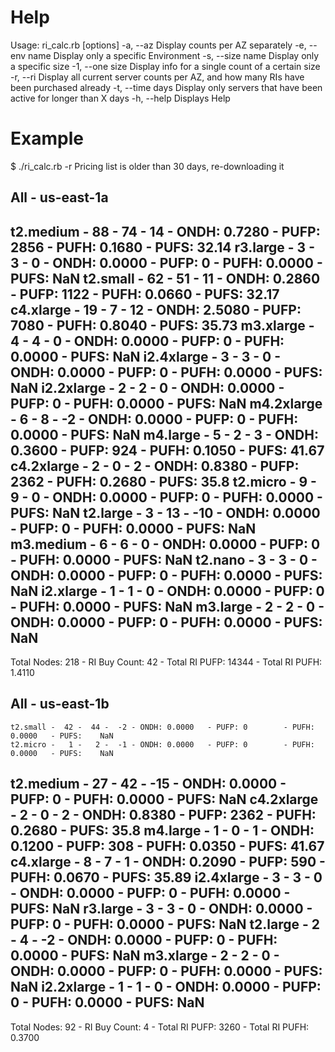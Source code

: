 # Help
Usage: ri_calc.rb [options]
    -a, --az                         Display counts per AZ separately
    -e, --env name                   Display only a specific Environment
    -s, --size name                  Display only a specific size
    -1, --one size                   Display info for a single count of a certain size
    -r, --ri                         Display all current server counts per AZ, and how many RIs have been purchased already
    -t, --time days                  Display only servers that have been active for longer than X days
    -h, --help                       Displays Help


# Example
$ ./ri_calc.rb -r
Pricing list is older than 30 days, re-downloading it

All - us-east-1a
----------------------------------------------------------------------------------------------------
   t2.medium -  88 -  74 -  14 - ONDH: 0.7280   - PUFP: 2856     - PUFH: 0.1680   - PUFS:  32.14
    r3.large -   3 -   3 -   0 - ONDH: 0.0000   - PUFP: 0        - PUFH: 0.0000   - PUFS:    NaN
    t2.small -  62 -  51 -  11 - ONDH: 0.2860   - PUFP: 1122     - PUFH: 0.0660   - PUFS:  32.17
   c4.xlarge -  19 -   7 -  12 - ONDH: 2.5080   - PUFP: 7080     - PUFH: 0.8040   - PUFS:  35.73
   m3.xlarge -   4 -   4 -   0 - ONDH: 0.0000   - PUFP: 0        - PUFH: 0.0000   - PUFS:    NaN
  i2.4xlarge -   3 -   3 -   0 - ONDH: 0.0000   - PUFP: 0        - PUFH: 0.0000   - PUFS:    NaN
  i2.2xlarge -   2 -   2 -   0 - ONDH: 0.0000   - PUFP: 0        - PUFH: 0.0000   - PUFS:    NaN
  m4.2xlarge -   6 -   8 -  -2 - ONDH: 0.0000   - PUFP: 0        - PUFH: 0.0000   - PUFS:    NaN
    m4.large -   5 -   2 -   3 - ONDH: 0.3600   - PUFP: 924      - PUFH: 0.1050   - PUFS:  41.67
  c4.2xlarge -   2 -   0 -   2 - ONDH: 0.8380   - PUFP: 2362     - PUFH: 0.2680   - PUFS:   35.8
    t2.micro -   9 -   9 -   0 - ONDH: 0.0000   - PUFP: 0        - PUFH: 0.0000   - PUFS:    NaN
    t2.large -   3 -  13 - -10 - ONDH: 0.0000   - PUFP: 0        - PUFH: 0.0000   - PUFS:    NaN
   m3.medium -   6 -   6 -   0 - ONDH: 0.0000   - PUFP: 0        - PUFH: 0.0000   - PUFS:    NaN
     t2.nano -   3 -   3 -   0 - ONDH: 0.0000   - PUFP: 0        - PUFH: 0.0000   - PUFS:    NaN
   i2.xlarge -   1 -   1 -   0 - ONDH: 0.0000   - PUFP: 0        - PUFH: 0.0000   - PUFS:    NaN
    m3.large -   2 -   2 -   0 - ONDH: 0.0000   - PUFP: 0        - PUFH: 0.0000   - PUFS:    NaN
----------------------------------------------------------------------------------------------------
Total Nodes: 218 - RI Buy Count: 42 - Total RI PUFP: 14344 - Total RI PUFH: 1.4110

All - us-east-1b
----------------------------------------------------------------------------------------------------
    t2.small -  42 -  44 -  -2 - ONDH: 0.0000   - PUFP: 0        - PUFH: 0.0000   - PUFS:    NaN
    t2.micro -   1 -   2 -  -1 - ONDH: 0.0000   - PUFP: 0        - PUFH: 0.0000   - PUFS:    NaN
   t2.medium -  27 -  42 - -15 - ONDH: 0.0000   - PUFP: 0        - PUFH: 0.0000   - PUFS:    NaN
  c4.2xlarge -   2 -   0 -   2 - ONDH: 0.8380   - PUFP: 2362     - PUFH: 0.2680   - PUFS:   35.8
    m4.large -   1 -   0 -   1 - ONDH: 0.1200   - PUFP: 308      - PUFH: 0.0350   - PUFS:  41.67
   c4.xlarge -   8 -   7 -   1 - ONDH: 0.2090   - PUFP: 590      - PUFH: 0.0670   - PUFS:  35.89
  i2.4xlarge -   3 -   3 -   0 - ONDH: 0.0000   - PUFP: 0        - PUFH: 0.0000   - PUFS:    NaN
    r3.large -   3 -   3 -   0 - ONDH: 0.0000   - PUFP: 0        - PUFH: 0.0000   - PUFS:    NaN
    t2.large -   2 -   4 -  -2 - ONDH: 0.0000   - PUFP: 0        - PUFH: 0.0000   - PUFS:    NaN
   m3.xlarge -   2 -   2 -   0 - ONDH: 0.0000   - PUFP: 0        - PUFH: 0.0000   - PUFS:    NaN
  i2.2xlarge -   1 -   1 -   0 - ONDH: 0.0000   - PUFP: 0        - PUFH: 0.0000   - PUFS:    NaN
----------------------------------------------------------------------------------------------------
Total Nodes: 92 - RI Buy Count: 4 - Total RI PUFP: 3260 - Total RI PUFH: 0.3700
